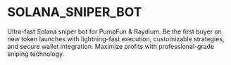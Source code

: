 # SOLANA_SNIPER_BOT
Ultra-fast Solana sniper bot for PumpFun &amp; Raydium. Be the first buyer on new token launches with lightning-fast execution, customizable strategies, and secure wallet integration. Maximize profits with professional-grade sniping technology. 
